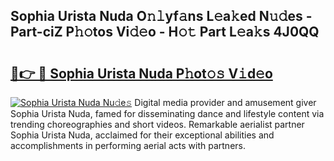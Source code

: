 ## Sophia Urista Nuda O𝚗𝚕yf𝚊ns L𝚎a𝚔ed N𝚞𝚍es - Part-ciZ P𝚑𝚘tos Vi𝚍𝚎o - H𝚘𝚝 Part L𝚎a𝚔s 4J0QQ

# <h2><a href="http://kf1dna1.oniu.top/?m=Sophia+Urista+Nuda">🔗👉 🔴 Sophia Urista Nuda P𝚑ot𝚘𝚜 V𝚒d𝚎o</a></h2>

[![Sophia Urista Nuda Nu𝚍e𝚜](https://i.imgur.com/0qMVB7G.gif)](http://kf1dna1.oniu.top/?m=Sophia+Urista+Nuda)
Digital media provider and amusement giver Sophia Urista Nuda, famed for disseminating dance and lifestyle content via trending choreographies and short videos. Remarkable aerialist partner Sophia Urista Nuda, acclaimed for their exceptional abilities and accomplishments in performing aerial acts with partners.  
